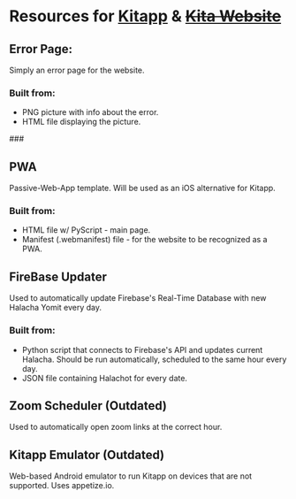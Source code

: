 # **Resources for** [**Kitapp**](https://play.google.com/store/apps/details?id=com.gurfi.GradeApp) **&** [**~~Kita Website~~**](https://sites.google.com/view/kita-g6)

## Error Page:
Simply an error page for the website.

### Built from:
+ PNG picture with info about the error.
+ HTML file displaying the picture.

###  

## PWA
Passive-Web-App template.
Will be used as an iOS alternative for Kitapp.

### Built from:
+ HTML file w/ PyScript - main page.
+ Manifest (.webmanifest) file - for the website to be recognized as a PWA.

###

## FireBase Updater
Used to automatically update Firebase's Real-Time Database with new Halacha Yomit every day.

### Built from:
+ Python script that connects to Firebase's API and updates current Halacha. Should be run automatically, scheduled to the same hour every day. 
+ JSON file containing Halachot for every date.

###

## Zoom Scheduler (Outdated)
Used to automatically open zoom links at the correct hour. 

###

## Kitapp Emulator (Outdated)
Web-based Android emulator to run Kitapp on devices that are not supported. Uses appetize.io.
